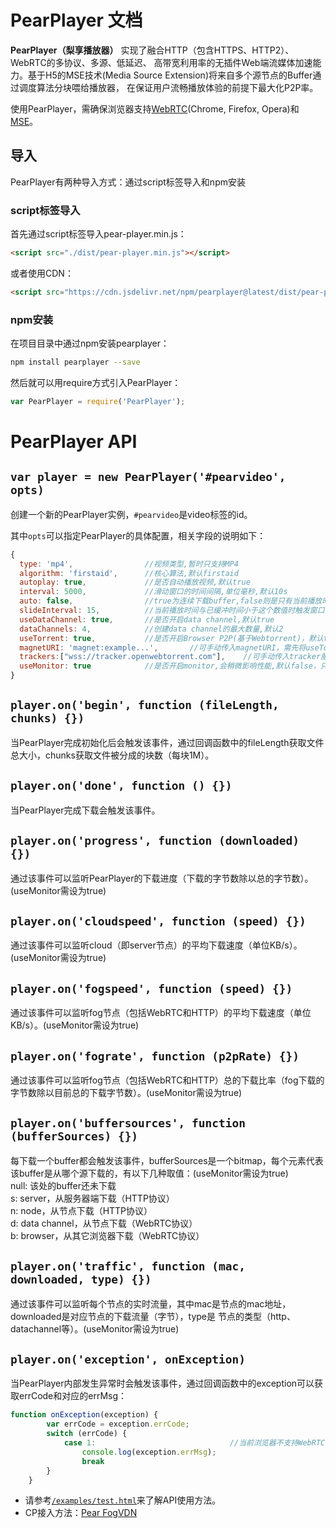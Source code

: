 # PearPlayer 文档

**PearPlayer（梨享播放器）** 实现了融合HTTP（包含HTTPS、HTTP2）、WebRTC的多协议、多源、低延迟、
高带宽利用率的无插件Web端流媒体加速能力。基于H5的MSE技术(Media Source Extension)将来自多个源节点的Buffer通过调度算法分块喂给播放器，
在保证用户流畅播放体验的前提下最大化P2P率。

使用PearPlayer，需确保浏览器支持[WebRTC](https://en.wikipedia.org/wiki/WebRTC)(Chrome, Firefox, Opera)和[MSE](https://en.wikipedia.org/wiki/Media_Source_Extensions)。

## 导入
PearPlayer有两种导入方式：通过script标签导入和npm安装

### script标签导入
首先通过script标签导入pear-player.min.js：
```html
<script src="./dist/pear-player.min.js"></script>
```
或者使用CDN：
```html
<script src="https://cdn.jsdelivr.net/npm/pearplayer@latest/dist/pear-player.min.js"></script>
```

### npm安装
在项目目录中通过npm安装pearplayer：
```bash
npm install pearplayer --save
```
然后就可以用require方式引入PearPlayer：
```js
var PearPlayer = require('PearPlayer');
```

# PearPlayer API

## `var player = new PearPlayer('#pearvideo', opts)`

创建一个新的PearPlayer实例，`#pearvideo`是video标签的id。

其中`opts`可以指定PearPlayer的具体配置，相关字段的说明如下：

```js
{
  type: 'mp4',                //视频类型,暂时只支持MP4
  algorithm: 'firstaid',      //核心算法,默认firstaid
  autoplay: true,             //是否自动播放视频,默认true
  interval: 5000,             //滑动窗口的时间间隔,单位毫秒,默认10s
  auto: false,                //true为连续下载buffer,false则是只有当前播放时间与已缓冲时间小于slideInterval时下载buffer,默认false
  slideInterval: 15,          //当前播放时间与已缓冲时间小于这个数值时触发窗口滑动,单位秒,默认20s
  useDataChannel: true,       //是否开启data channel,默认true
  dataChannels: 4,            //创建data channel的最大数量,默认2
  useTorrent: true,           //是否开启Browser P2P(基于Webtorrent)，默认true
  magnetURI: 'magnet:example...',       //可手动传入magnetURI，需先将useTorrent设为true
  trackers:["wss://tracker.openwebtorrent.com"],    //可手动传入tracker服务器，需先将useTorrent设为true
  useMonitor: true            //是否开启monitor,会稍微影响性能,默认false，只有开启useMonitor才能监听事件
}
```

## `player.on('begin', function (fileLength, chunks) {})`

当PearPlayer完成初始化后会触发该事件，通过回调函数中的fileLength获取文件总大小，chunks获取文件被分成的块数（每块1M）。

## `player.on('done', function () {})`

当PearPlayer完成下载会触发该事件。

## `player.on('progress', function (downloaded) {})`

通过该事件可以监听PearPlayer的下载进度（下载的字节数除以总的字节数）。(useMonitor需设为true)

## `player.on('cloudspeed', function (speed) {})`

通过该事件可以监听cloud（即server节点）的平均下载速度（单位KB/s）。(useMonitor需设为true)

## `player.on('fogspeed', function (speed) {})`

通过该事件可以监听fog节点（包括WebRTC和HTTP）的平均下载速度（单位KB/s）。(useMonitor需设为true)

## `player.on('fograte', function (p2pRate) {})`

通过该事件可以监听fog节点（包括WebRTC和HTTP）总的下载比率（fog下载的字节数除以目前总的下载字节数）。(useMonitor需设为true)

## `player.on('buffersources', function (bufferSources) {})`

每下载一个buffer都会触发该事件，bufferSources是一个bitmap，每个元素代表该buffer是从哪个源下载的，有以下几种取值：(useMonitor需设为true)<br/>
null: 该处的buffer还未下载<br/>
s: server，从服务器端下载（HTTP协议）<br/>
n: node，从节点下载（HTTP协议）<br/>
d: data channel，从节点下载（WebRTC协议）<br/>
b: browser，从其它浏览器下载（WebRTC协议）<br/>

## `player.on('traffic', function (mac, downloaded, type) {})`
通过该事件可以监听每个节点的实时流量，其中mac是节点的mac地址，downloaded是对应节点的下载流量（字节），type是
节点的类型（http、datachannel等）。(useMonitor需设为true)

## `player.on('exception', onException)`

当PearPlayer内部发生异常时会触发该事件，通过回调函数中的exception可以获取errCode和对应的errMsg：
```js
function onException(exception) {
        var errCode = exception.errCode;
        switch (errCode) {
            case 1:                              //当前浏览器不支持WebRTC
                console.log(exception.errMsg);
                break
        }
    }
```

- 请参考[`/examples/test.html`](/examples/test.html)来了解API使用方法。
- CP接入方法：[Pear FogVDN](https://github.com/PearInc/FogVDN/blob/master/For_CPs.md)



